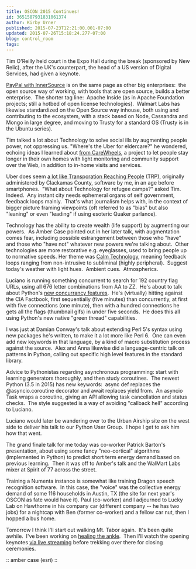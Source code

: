 ```yaml
---
title: OSCON 2015 Continues!
id: 3651587931831061374
author: Kirby Urner
published: 2015-07-23T12:21:00.001-07:00
updated: 2015-07-26T15:18:24.277-07:00
blog: control_room
tags: 
---
```


Tim O'Reilly held court in the Expo Hall during the break (sponsored by New Relic), after the UK's counterpart, the head of a US version of Digital Services, had given a keynote.

[PayPal with InnerSource](http://www.oscon.com/open-source-2015/public/schedule/detail/45365) is on the same page as other big enterprises:  the open source way of working, with tools that are open source, builds a better enterprise.  The shorter tag line:  Apache Inside (as in Apache Foundation projects; still a hotbed of open license technologies).  Walmart Labs has likewise standardized on the Open Source way inhouse, both using and contributing to the ecosystem, with a stack based on Node, Cassandra and Mongo in large degree, and moving to Trusty for a standard OS (Trusty is in the Ubuntu series).

[](https://www.flickr.com/photos/kirbyurner/19385056683/in/dateposted-public/)

Tim talked a lot about Technology to solve social ills by augmenting people power, not oppressing us. "Where's the Uber for eldercare?" he wondered, echoing ideas I learned about [from CareWheels](http://worldgame.blogspot.com/2005/07/wanderers-meeting-200575.html), a project to let people stay longer in their own homes with light monitoring and community support over the Web, in addition to in-home visits and services.

Uber does seem [a lot like Transporation Reaching People](http://mybizmo.blogspot.com/2006/07/deq.html) (TRP), originally administered by Clackamas County, software by me, in an age before smartphones.  "What about Technology for refugee camps?" asked Tim.  Indeed.  Any instant city needs ephemeral organs of self government, feedback loops mainly.  That's what journalism helps with, in the context of bigger picture framing viewpoints (oft referred to as "bias" but also "leaning" or even "leading" if using esoteric Quaker parlance).

Technology has the ability to create wealth (life support) by augmenting our powers.  As Amber Case pointed out in her later talk, with augmentation comes fear, including possible estrangement between those who "have" and those who "have not" whatever new powers we're talking about.  Other technologies are more restorative e.g. eyeglasses, used to bring people up to normative speeds. Her theme was [Calm Technology](http://www.ubiq.com/hypertext/weiser/acmfuture2endnote.htm), meaning feedback loops ranging from non-intrusive to subliminal (highly peripheral).  Suggest today's weather with light hues.  Ambient cues.  Atmospherics.

[](https://www.flickr.com/photos/kirbyurner/20011268381/in/dateposted-public/)

Luciano is running something concurrent to search for 192 country flag URLs, using all 676 letter combinations from AA to ZZ.  He's about to talk about Python's [new concurrancy features](https://speakerdeck.com/ramalho/).  He's (virtually) hitting against the CIA Factbook, first sequentially (five minutes) than concurrently, at first with five connections (one minute), then with a hundred connections he gets all the flags (thumbnail gifs) in under five seconds.  He does this all using Python's new native "green thread" capabilities.

I was just at Damian Conway's talk about extending Perl 5's syntax using new packages he's written, to make it a lot more like Perl 6.  One can even add new keywords in that language, by a kind of macro substitution process against the source.  Alex and Anna likewise did a language-centric talk on patterns in Python, calling out specific high level features in the standard library.

Advice to Pythonistas regarding asynchronous programming: start with learning generators thoroughly, and then study coroutines.  The newest Python (3.5 in 2015) has new keywords:  async def replaces the @asyncio.coroutine decorator and await replaces yield from.  An asyncio Task wraps a coroutine, giving an API allowing task cancellation and status checks.  The style suggested is a way of avoiding "callback hell" according to Luciano.

Luciano would later be wandering over to the Urban Airship site on the west side to deliver his talk to our Python User Group.  I hope I get to ask him how that went.

The grand finale talk for me today was co-worker Patrick Barton's presentation, about using some fancy "neo-cortical" algorithms (implemented in Python) to predict short term energy demand based on previous learning.  Then it was off to Amber's talk and the WalMart Labs mixer at Spirit of 77 across the street.

Training a Numenta instance is somewhat like training Dragon speech recognition software.  In this case, the "voice" was the collective energy demand of some 116 households in Austin, TX (the site for next year's OSCON as fate would have it). Paul (co-worker) and I adjourned to Lucky Lab on Hawthorne in his company car (different company -- he has two jobs) for a nightcap with Ben (former co-worker) and a fellow car nut, then I hopped a bus home.

Tomorrow I think I'll start out walking Mt. Tabor again.  It's been quite awhile.  I've been working on [healing the ankle](http://mybizmo.blogspot.com/2015/07/cooling-my-heels.html).  Then I'll watch the opening keynotes [via live streaming](http://oscon.com/live) before trekking over there for closing ceremonies.

[](https://www.flickr.com/photos/kirbyurner/19934859766/in/dateposted-public/)

:: amber case (esri) ::